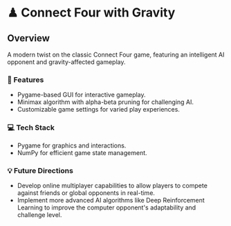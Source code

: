 # ♟ Connect Four with Gravity
## Overview
A modern twist on the classic Connect Four game, featuring an intelligent AI opponent and gravity-affected gameplay.

### 🔧 Features
* Pygame-based GUI for interactive gameplay.
* Minimax algorithm with alpha-beta pruning for challenging AI.
* Customizable game settings for varied play experiences.

### 💻 Tech Stack
* Pygame for graphics and interactions.
* NumPy for efficient game state management.

### 💡 Future Directions
* Develop online multiplayer capabilities to allow players to compete against friends or global opponents in real-time.
* Implement more advanced AI algorithms like Deep Reinforcement Learning to improve the computer opponent's adaptability and challenge level.
